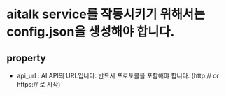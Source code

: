# aitalk service를 작동시키기 위해서는 config.json을 생성해야 합니다.

## property
- api_url : AI API의 URL입니다. 반드시 프로토콜을 포함해야 합니다. (http:// or https:// 로 시작)